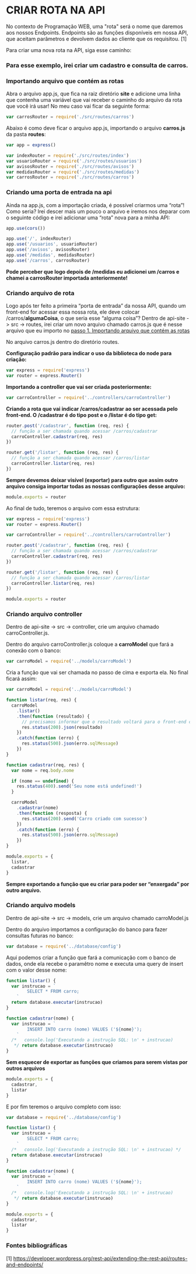<!-- @format -->

# CRIAR ROTA NA API

No contexto de Programação WEB, uma "rota" será o nome que daremos aos nossos Endpoints.
Endpoints são as funções disponíveis em nossa API, que aceitam parâmetros e devolvem dados ao cliente que os requisitou. [1]

Para criar uma nova rota na API, siga esse caminho:

### Para esse exemplo, irei criar um cadastro e consulta de carros.

### Importando arquivo que contém as rotas

Abra o arquivo app.js, que fica na raiz diretório **site** e adicione uma linha que contenha uma variável que vai receber o caminho do arquivo da rota que você irá usar! No meu caso vai ficar da seguinte forma:

```jsx
var carrosRouter = require('./src/routes/carros')
```

Abaixo é como deve ficar o arquivo app.js, importando o arquivo **carros.js** da pasta **routes**:

```jsx
var app = express()

var indexRouter = require('./src/routes/index')
var usuarioRouter = require('./src/routes/usuarios')
var avisosRouter = require('./src/routes/avisos')
var medidasRouter = require('./src/routes/medidas')
var carrosRouter = require('./src/routes/carros')
```

### Criando uma porta de entrada na api

Ainda na app.js, com a importação criada, é possível criarmos uma “rota”! Como seria? Irei descer mais um pouco o arquivo e iremos nos deparar com o seguinte código e irei adicionar uma “rota” nova para a minha API:

```jsx
app.use(cors())

app.use('/', indexRouter)
app.use('/usuarios', usuarioRouter)
app.use('/avisos', avisosRouter)
app.use('/medidas', medidasRouter)
app.use('/carros', carrosRouter)
```

**Pode perceber que logo depois de /medidas eu adicionei um /carros e chamei a carrosRouter importada anteriormente!**

### Criando arquivo de rota

Logo após ter feito a primeira “porta de entrada” da nossa API, quando um front-end for acessar essa nossa rota, ele deve colocar /carros/**algumaCoisa**, o que seria esse “alguma coisa”? Dentro de api-site -> src -> routes, irei criar um novo arquivo chamado carros.js que é nesse arquivo que eu importo no [passo 1. Importando arquivo que contém as rotas](about:blank#importando-arquivo-que-cont%C3%A9m-as-rotas)

No arquivo carros.js dentro do diretório routes.

**Configuração padrão para indicar o uso da biblioteca do node para criação:**

```jsx
var express = require('express')
var router = express.Router()
```

**Importando a controller que vai ser criada posteriormente:**

```jsx
var carroController = require('../controllers/carroController')
```

**Criando a rota que vai indicar /carros/cadastrar ao ser acessada pelo front-end. O /cadastrar é do tipo post e o /listar é do tipo get:**

```jsx
router.post('/cadastrar', function (req, res) {
  // função a ser chamada quando acessar /carros/cadastrar
  carroController.cadastrar(req, res)
})

router.get('/listar', function (req, res) {
  // função a ser chamada quando acessar /carros/listar
  carroController.listar(req, res)
})
```

**Sempre devemos deixar visível (exportar) para outro que assim outro arquivo consiga importar todas as nossas configurações desse arquivo:**

```jsx
module.exports = router
```

Ao final de tudo, teremos o arquivo com essa estrutura:

```jsx
var express = require('express')
var router = express.Router()

var carroController = require('../controllers/carroController')

router.post('/cadastrar', function (req, res) {
  // função a ser chamada quando acessar /carros/cadastrar
  carroController.cadastrar(req, res)
})

router.get('/listar', function (req, res) {
  // função a ser chamada quando acessar /carros/listar
  carroController.listar(req, res)
})

module.exports = router
```

### Criando arquivo controller

Dentro de api-site -> src -> controller, crie um arquivo chamado carroController.js.

Dentro do arquivo carroController.js coloque a **carroModel** que fará a conexão com o banco:

```jsx
var carroModel = require('../models/carroModel')
```

Cria a função que vai ser chamada no passo de cima e exporta ela. No final ficará assim:

```jsx
var carroModel = require('../models/carroModel')

function listar(req, res) {
  carroModel
    .listar()
    .then(function (resultado) {
      // precisamos informar que o resultado voltará para o front-end como uma resposta em json
      res.status(200).json(resultado)
    })
    .catch(function (erro) {
      res.status(500).json(erro.sqlMessage)
    })
}

function cadastrar(req, res) {
  var nome = req.body.nome

  if (nome == undefined) {
    res.status(400).send('Seu nome está undefined!')
  }

  carroModel
    .cadastrar(nome)
    .then(function (resposta) {
      res.status(200).send('Carro criado com sucesso')
    })
    .catch(function (erro) {
      res.status(500).json(erro.sqlMessage)
    })
}

module.exports = {
  listar,
  cadastrar
}
```

**Sempre exportando a função que eu criar para poder ser “enxergada” por outro arquivo.**

### Criando arquivo models

Dentro de api-site -> src -> models, crie um arquivo chamado carroModel.js

Dentro do arquivo importamos a configuração do banco para fazer consultas futuras no banco:

```jsx
var database = require('../database/config')
```

Aqui podemos criar a função que fará a comunicação com o banco de dados, onde ela recebe o paramêtro nome e executa uma query de insert com o valor desse nome:

```jsx
function listar() {
  var instrucao = `
        SELECT * FROM carro;
    `
  return database.executar(instrucao)
}

function cadastrar(nome) {
  var instrucao = `
        INSERT INTO carro (nome) VALUES ('${nome}');
    `
  /*   console.log('Executando a instrução SQL: \n' + instrucao)
   */ return database.executar(instrucao)
}
```

**Sem esquecer de exportar as funções que criamos para serem vistas por outros arquivos**

```jsx
module.exports = {
  cadastrar,
  listar
}
```

E por fim teremos o arquivo completo com isso:

```jsx
var database = require('../database/config')

function listar() {
  var instrucao = `
        SELECT * FROM carro;
    `
  /*   console.log('Executando a instrução SQL: \n' + instrucao) */
  return database.executar(instrucao)
}

function cadastrar(nome) {
  var instrucao = `
        INSERT INTO carro (nome) VALUES ('${nome}');
    `
  /*   console.log('Executando a instrução SQL: \n' + instrucao)
   */ return database.executar(instrucao)
}

module.exports = {
  cadastrar,
  listar
}
```

### Fontes bibliográficas

[1] https://developer.wordpress.org/rest-api/extending-the-rest-api/routes-and-endpoints/
